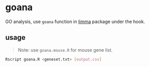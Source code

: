 goana
=====

GO analysis, use `goana` function in
[limma](http://bioconductor.org/packages/release/bioc/html/limma.html) package
under the hook.

usage
-----

> Note: use `goana.mouse.R` for mouse gene list.

```bash
Rscript goana.R <geneset.txt> [output.csv]
```
